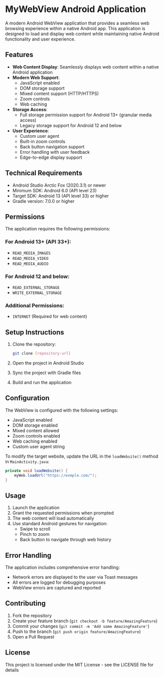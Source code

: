 # MyWebView Android Application

A modern Android WebView application that provides a seamless web browsing experience within a native Android app. This application is designed to load and display web content while maintaining native Android functionality and user experience.

## Features

- **Web Content Display**: Seamlessly displays web content within a native Android application
- **Modern Web Support**: 
  - JavaScript enabled
  - DOM storage support
  - Mixed content support (HTTP/HTTPS)
  - Zoom controls
  - Web caching
- **Storage Access**: 
  - Full storage permission support for Android 13+ (granular media access)
  - Legacy storage support for Android 12 and below
- **User Experience**:
  - Custom user agent
  - Built-in zoom controls
  - Back button navigation support
  - Error handling with user feedback
  - Edge-to-edge display support

## Technical Requirements

- Android Studio Arctic Fox (2020.3.1) or newer
- Minimum SDK: Android 6.0 (API level 23)
- Target SDK: Android 13 (API level 33) or higher
- Gradle version: 7.0.0 or higher

## Permissions

The application requires the following permissions:

### For Android 13+ (API 33+):
- `READ_MEDIA_IMAGES`
- `READ_MEDIA_VIDEO`
- `READ_MEDIA_AUDIO`

### For Android 12 and below:
- `READ_EXTERNAL_STORAGE`
- `WRITE_EXTERNAL_STORAGE`

### Additional Permissions:
- `INTERNET` (Required for web content)

## Setup Instructions

1. Clone the repository:
   ```bash
   git clone [repository-url]
   ```

2. Open the project in Android Studio

3. Sync the project with Gradle files

4. Build and run the application

## Configuration

The WebView is configured with the following settings:

- JavaScript enabled
- DOM storage enabled
- Mixed content allowed
- Zoom controls enabled
- Web caching enabled
- Custom user agent string

To modify the target website, update the URL in the `loadWebsite()` method in `MainActivity.java`:

```java
private void loadWebsite() {
    myWeb.loadUrl("https://exmple.com/");
}
```

## Usage

1. Launch the application
2. Grant the requested permissions when prompted
3. The web content will load automatically
4. Use standard Android gestures for navigation:
   - Swipe to scroll
   - Pinch to zoom
   - Back button to navigate through web history

## Error Handling

The application includes comprehensive error handling:
- Network errors are displayed to the user via Toast messages
- All errors are logged for debugging purposes
- WebView errors are captured and reported

## Contributing

1. Fork the repository
2. Create your feature branch (`git checkout -b feature/AmazingFeature`)
3. Commit your changes (`git commit -m 'Add some AmazingFeature'`)
4. Push to the branch (`git push origin feature/AmazingFeature`)
5. Open a Pull Request

## License

This project is licensed under the MIT License - see the LICENSE file for details
